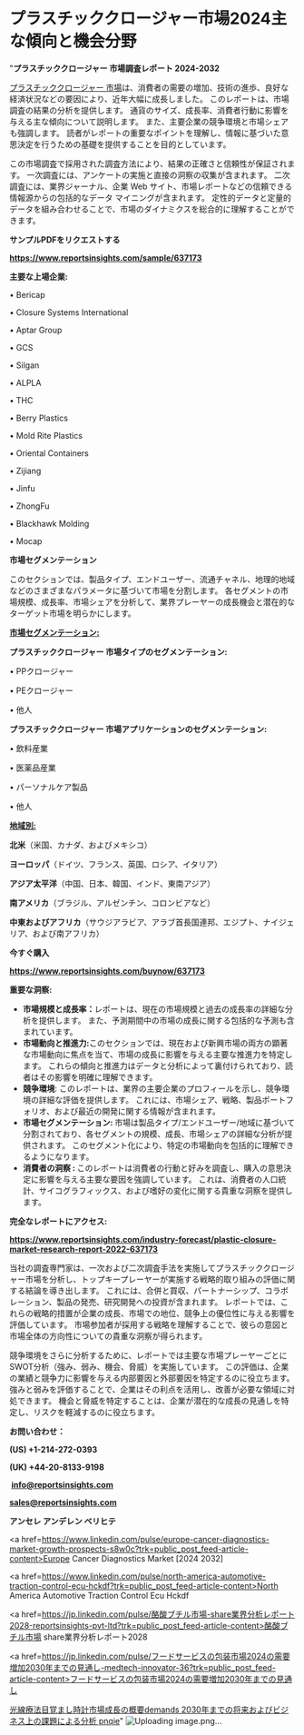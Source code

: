 # プラスチッククロージャー市場2024主な傾向と機会分野

"<strong>プラスチッククロージャー 市場調査レポート 2024-2032</strong>

<a href=https://www.reportsinsights.com/sample/637173>プラスチッククロージャー 市場</a>は、消費者の需要の増加、技術の進歩、良好な経済状況などの要因により、近年大幅に成長しました。 このレポートは、市場調査の結果の分析を提供します。 通貨のサイズ、成長率、消費者行動に影響を与える主な傾向について説明します。 また、主要企業の競争環境と市場シェアも強調します。 読者がレポートの重要なポイントを理解し、情報に基づいた意思決定を行うための基礎を提供することを目的としています。

この市場調査で採用された調査方法により、結果の正確さと信頼性が保証されます。 一次調査には、アンケートの実施と直接の洞察の収集が含まれます。 二次調査には、業界ジャーナル、企業 Web サイト、市場レポートなどの信頼できる情報源からの包括的なデータ マイニングが含まれます。 定性的データと定量的データを組み合わせることで、市場のダイナミクスを総合的に理解することができます。

<strong><b>サンプルPDFをリクエストする</b></strong>

<a href=https://www.reportsinsights.com/sample/637173><strong><u>https://www.reportsinsights.com/sample/637173</u></strong></a>

<strong>主要な上場企業:</strong>

• Bericap

• Closure Systems International

• Aptar Group

• GCS

• Silgan

• ALPLA

• THC

• Berry Plastics

• Mold Rite Plastics

• Oriental Containers

• Zijiang

• Jinfu

• ZhongFu

• Blackhawk Molding

• Mocap

<strong>市場セグメンテーション</strong>

このセクションでは、製品タイプ、エンドユーザー、流通チャネル、地理的地域などのさまざまなパラメータに基づいて市場を分割します。 各セグメントの市場規模、成長率、市場シェアを分析して、業界プレーヤーの成長機会と潜在的なターゲット市場を明らかにします。

<strong><u>市場セグメンテーション</u></strong><strong><u>:</u></strong>

<strong>プラスチッククロージャー 市場タイプのセグメンテーション:</strong>

• PPクロージャー

• PEクロージャー

• 他人

<strong>プラスチッククロージャー 市場アプリケーションのセグメンテーション:</strong>

• 飲料産業

• 医薬品産業

• パーソナルケア製品

• 他人

<strong><u>地域別</u></strong><strong><u>:</u></strong>

<strong>北米</strong>（米国、カナダ、およびメキシコ）

<strong>ヨーロッパ</strong>（ドイツ、フランス、英国、ロシア、イタリア）

<strong>アジア太平洋</strong>（中国、日本、韓国、インド、東南アジア）

<strong>南アメリカ</strong>（ブラジル、アルゼンチン、コロンビアなど）

<strong>中東およびアフリカ</strong>（サウジアラビア、アラブ首長国連邦、エジプト、ナイジェリア、および南アフリカ）

<strong>今すぐ購入</strong>

<a href=https://www.reportsinsights.com/buynow/637173><strong><u>https://www.reportsinsights.com/buynow/637173</u></strong></a>

<strong>重要な洞察:</strong>
<ul>
  <li><strong>市場規模と成長率：</strong>レポートは、現在の市場規模と過去の成長率の詳細な分析を提供します。 また、予測期間中の市場の成長に関する包括的な予測も含まれています。</li>
  <li><strong>市場動向と推進力:</strong>このセクションでは、現在および新興市場の両方の顕著な市場動向に焦点を当て、市場の成長に影響を与える主要な推進力を特定します。 これらの傾向と推進力はデータと分析によって裏付けられており、読者はその影響を明確に理解できます。</li>
  <li><strong>競争環境</strong>: このレポートは、業界の主要企業のプロフィールを示し、競争環境の詳細な評価を提供します。 これには、市場シェア、戦略、製品ポートフォリオ、および最近の開発に関する情報が含まれます。</li>
  <li><strong>市場セグメンテーション: </strong>市場は製品タイプ/エンドユーザー/地域に基づいて分割されており、各セグメントの規模、成長、市場シェアの詳細な分析が提供されます。 このセグメント化により、特定の市場動向を包括的に理解できるようになります。</li>
  <li><strong>消費者の洞察 : </strong>このレポートは消費者の行動と好みを調査し、購入の意思決定に影響を与える主要な要因を強調しています。 これは、消費者の人口統計、サイコグラフィックス、および嗜好の変化に関する貴重な洞察を提供します。</li>
</ul>
<strong>完全なレポートにアクセス:</strong>

<a href=https://www.reportsinsights.com/industry-forecast/plastic-closure-market-research-report-2022-637173><strong><u><b>https://www.reportsinsights.com/industry-forecast/plastic-closure-market-research-report-2022-637173</b></u></strong></a>

当社の調査専門家は、一次および二次調査手法を実施してプラスチッククロージャー市場を分析し、トップキープレーヤーが実施する戦略的取り組みの評価に関する結論を導き出します。 これには、合併と買収、パートナーシップ、コラボレーション、製品の発売、研究開発への投資が含まれます。 レポートでは、これらの戦略的措置が企業の成長、市場での地位、競争上の優位性に与える影響を評価しています。 市場参加者が採用する戦略を理解することで、彼らの意図と市場全体の方向性についての貴重な洞察が得られます。

競争環境をさらに分析するために、レポートでは主要な市場プレーヤーごとにSWOT分析（強み、弱み、機会、脅威）を実施しています。 この評価は、企業の業績と競争力に影響を与える内部要因と外部要因を特定するのに役立ちます。 強みと弱みを評価することで、企業はその利点を活用し、改善が必要な領域に対処できます。 機会と脅威を特定することは、企業が潜在的な成長の見通しを特定し、リスクを軽減するのに役立ちます。

<strong>お問い合わせ：</strong>

<strong>(US) +1-214-272-0393</strong>

<strong>(UK) +44-20-8133-9198</strong>

<strong> </strong><a href=info@reportsinsights.com><strong><u>info@reportsinsights.com</u></strong></a>

<a href=sales@reportsinsights.com><strong><u>sales@reportsinsights.com</u></strong></a>

<strong>アンセレ アンデレン ベリヒテ</strong>

<a href=https://www.linkedin.com/pulse/europe-cancer-diagnostics-market-growth-prospects-s8w0c?trk=public_post_feed-article-content>Europe Cancer Diagnostics Market [2024 2032]</a>

<a href=https://www.linkedin.com/pulse/north-america-automotive-traction-control-ecu-hckdf?trk=public_post_feed-article-content>North America Automotive Traction Control Ecu Hckdf</a>

<a href=https://jp.linkedin.com/pulse/酪酸ブチル市場-share業界分析レポート2028-reportsinsights-pvt-ltd?trk=public_post_feed-article-content>酪酸ブチル市場 share業界分析レポート2028</a>

<a href=https://jp.linkedin.com/pulse/フードサービスの包装市場2024の需要増加2030年までの見通し-medtech-innovator-36?trk=public_post_feed-article-content>フードサービスの包装市場2024の需要増加2030年までの見通し</a>

<a href=https://www.linkedin.com/pulse/光線療法目覚まし時計市場成長の概要demands-2030年までの将来およびビジネス上の課題による分析-pnqie/>光線療法目覚まし時計市場成長の概要demands 2030年までの将来およびビジネス上の課題による分析 pnqie</a>"
![Uploading image.png…]()
